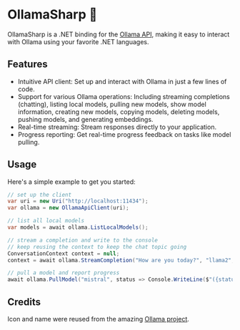 # OllamaSharp 🦙

OllamaSharp is a .NET binding for the [Ollama API](https://github.com/jmorganca/ollama/blob/main/docs/api.md), making it easy to interact with Ollama using your favorite .NET languages.

## Features

- Intuitive API client: Set up and interact with Ollama in just a few lines of code.
- Support for various Ollama operations: Including streaming completions (chatting), listing local models, pulling new models, show model information, creating new models, copying models, deleting models, pushing models, and generating embeddings.
- Real-time streaming: Stream responses directly to your application.
- Progress reporting: Get real-time progress feedback on tasks like model pulling.

## Usage

Here's a simple example to get you started:

```csharp
// set up the client
var uri = new Uri("http://localhost:11434");
var ollama = new OllamaApiClient(uri);

// list all local models
var models = await ollama.ListLocalModels();

// stream a completion and write to the console
// keep reusing the context to keep the chat topic going
ConversationContext context = null;
context = await ollama.StreamCompletion("How are you today?", "llama2", context, stream => Console.Write(stream.Response));

// pull a model and report progress
await ollama.PullModel("mistral", status => Console.WriteLine($"({status.Percent}%) {status.Status}"));
```

## Credits

Icon and name were reused from the amazing [Ollama project](https://github.com/jmorganca/ollama).
